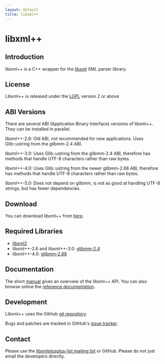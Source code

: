 ```yaml
---
layout: default
title: libxml++
---
```

# libxml++

## Introduction

libxml++ is a C++ wrapper for the [libxml](http://www.xmlsoft.org) XML parser library.

## License

Libxml++ is released under the [LGPL](http://www.gnu.org/licenses/lgpl.html#TOC1) version 2 or above

## ABI Versions

There are several ABI (Application Binary Interface) versions of libxml++.
They can be installed in parallel.

libxml++-2.6: Old ABI, not recommended for new applications. Uses Glib::ustring from the glibmm-2.4 ABI.

libxml++-3.0: Uses Glib::ustring from the glibmm-2.4 ABI, therefore has methods that handle UTF-8 characters rather than raw bytes.

libxml++-4.0: Uses Glib::ustring from the newer glibmm-2.68 ABI, therefore has methods that handle UTF-8 characters rather than raw bytes.

libxml++-5.0: Does not depend on glibmm, is not as good at handling UTF-8 strings, but has fewer dependencies.

## Download

You can download libxml++ from [here](http://ftp.gnome.org/pub/GNOME/sources/libxml++/).

## Required Libraries

* [libxml2](http://www.xmlsoft.org/)
* libxml++-2.6 and libxml++-3.0: [glibmm-2.4](https://developer.gnome.org/glibmm/2.64/)
* libxml++-4.0: [glibmm-2.68](https://developer.gnome.org/glibmm/2.68/)

## Documentation

The short [manual](http://library.gnome.org/devel/libxml++-tutorial/stable/) gives an overview of the libxml++ API. You can also browse online the [reference documentation](http://library.gnome.org/devel/libxml++/stable/).

## Development

Libxml++ uses the GitHub [git repository](https://github.com/libxmlplusplus/libxmlplusplus).

Bugs and patches are tracked in GitHub's [issue tracker](https://github.com/libxmlplusplus/libxmlplusplus/issues).

## Contact

Please use the [libxmlplusplus-list mailing list](http://mail.gnome.org/mailman/listinfo/libxmlplusplus-list) or GitHub. Please do not just email the developers directly.

